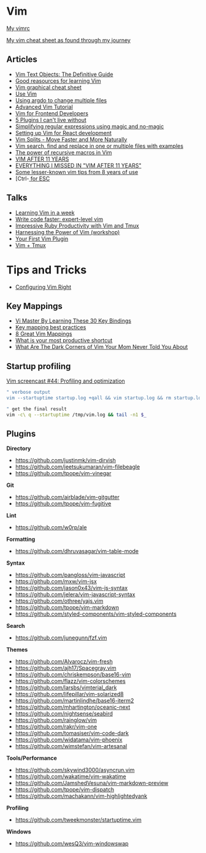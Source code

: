# Vim

[My vimrc](https://github.com/billyxs/.vim/blob/master/vimrc)

[My vim cheat sheet as found through my journey](https://github.com/billyxs/notes.md/blob/master/vim/CHEAT_SHEET.md)


## Articles

+ [Vim Text Objects: The Definitive Guide](https://blog.carbonfive.com/2011/10/17/vim-text-objects-the-definitive-guide/)
+ [Good reasources for learning Vim](https://www.quora.com/What-are-some-good-resources-for-learning-Vim)
+ [Vim graphical cheat sheet](http://www.viemu.com/vi-vim-cheat-sheet.gif)
+ [Use Vim](https://antjanus.com/blog/thoughts-and-opinions/use-vim/)
+ [Using argdo to change multiple files](http://vimcasts.org/episodes/using-argdo-to-change-multiple-files/)
+ [Advanced Vim Tutorial](http://tebrik.kampanya.org.tr/Linux/Books/advanced_vim_tutorial.pdf)
+ [Vim for Frontend Developers](https://speakerdeck.com/csswizardry/vim-for-front-end-developers)
+ [5 Plugins I can't live without](https://hackernoon.com/5-vim-plugins-i-cant-live-without-for-javascript-development-f7e98f98e8d5)
+ [Simplifying regular expressions using magic and no-magic](http://vim.wikia.com/wiki/Simplifying_regular_expressions_using_magic_and_no-magic)
+ [Setting up Vim for React development](https://drivy.engineering/setting-up-vim-for-react/)
+ [Vim Splits - Move Faster and More Naturally](https://robots.thoughtbot.com/vim-splits-move-faster-and-more-naturally)
+ [Vim search, find and replace in one or multiple files with examples](http://web-techno.net/vim-search/)
+ [The power of recursive macros in Vim](https://jovicailic.org/2018/06/recursive-macros-in-vim/)
+ [VIM AFTER 11 YEARS](https://statico.github.io/vim.html)
+ [EVERYTHING I MISSED IN "VIM AFTER 11 YEARS"](https://statico.github.io/vim2.html)
+ [Some lesser-known vim tips from 8 years of use](https://tomjwatson.com/blog/vim-tips/)
+ [Ctrl-[ for ESC](https://www.reddit.com/r/vim/comments/94ao9t/mrw_i_discovered_you_can_use_ctrl_instead_of_esc/)


## Talks

+ [Learning Vim in a week](https://www.youtube.com/watch?v=_NUO4JEtkDw)
+ [Write code faster: expert-level vim](http://youtu.be/SkdrYWhh-8s)
+ [Impressive Ruby Productivity with Vim and Tmux](http://youtu.be/9jzWDr24UHQ)
+ [Harnessing the Power of Vim (workshop)](https://teamtreehouse.com/library/harnessing-the-power-of-vim)
+ [Your First Vim Plugin](https://youtu.be/lwD8G1P52Sk)
+ [Vim + Tmux](https://youtu.be/5r6yzFEXajQ)

# Tips and Tricks

+ [Configuring Vim Right](http://items.sjbach.com/319/configuring-vim-right)


## Key Mappings

+ [Vi Master By Learning These 30 Key Bindings](https://www.howtogeek.com/115051/become-a-vi-master-by-learning-these-30-key-bindings/)
+ [Key mapping best practices](https://vi.stackexchange.com/questions/6916/key-mapping-best-practices)
+ [8 Great Vim Mappings](https://hashrocket.com/blog/posts/8-great-vim-mappings)
+ [What is your most productive shortcut](https://stackoverflow.com/questions/1218390/what-is-your-most-productive-shortcut-with-vim)
+ [What Are The Dark Corners of Vim Your Mom Never Told You About](https://stackoverflow.com/questions/726894/what-are-the-dark-corners-of-vim-your-mom-never-told-you-about)


## Startup profiling

[Vim screencast #44: Profiling and optimization](https://www.youtube.com/watch?v=wQ9uB8I0cCg)

```bash
" verbose output
vim --startuptime startup.log +qall && vim startup.log && rm startup.log

" get the final result
vim -c\ q --startuptime /tmp/vim.log && tail -n1 $_
```

## Plugins

**Directory**

- https://github.com/justinmk/vim-dirvish
- https://github.com/jeetsukumaran/vim-filebeagle
- https://github.com/tpope/vim-vinegar


**Git**

- https://github.com/airblade/vim-gitgutter
- https://github.com/tpope/vim-fugitive


**Lint**

- https://github.com/w0rp/ale

**Formatting**

- https://github.com/dhruvasagar/vim-table-mode


**Syntax**

- https://github.com/pangloss/vim-javascript
- https://github.com/mxw/vim-jsx
- https://github.com/jason0x43/vim-js-syntax
- https://github.com/jelera/vim-javascript-syntax
- https://github.com/othree/yajs.vim
- https://github.com/tpope/vim-markdown
- https://github.com/styled-components/vim-styled-components


**Search**

- https://github.com/junegunn/fzf.vim


**Themes**

- https://github.com/Alvarocz/vim-fresh
- https://github.com/ajh17/Spacegray.vim
- https://github.com/chriskempson/base16-vim
- https://github.com/flazz/vim-colorschemes
- https://github.com/larsbs/vimterial_dark
- https://github.com/lifepillar/vim-solarized8
- https://github.com/martinlindhe/base16-iterm2
- https://github.com/mhartington/oceanic-next
- https://github.com/nightsense/seabird
- https://github.com/rainglow/vim
- https://github.com/rakr/vim-one
- https://github.com/tomasiser/vim-code-dark
- https://github.com/widatama/vim-phoenix
- https://github.com/wimstefan/vim-artesanal


**Tools/Performance**

- https://github.com/skywind3000/asyncrun.vim
- https://github.com/wakatime/vim-wakatime
- https://github.com/JamshedVesuna/vim-markdown-preview
- https://github.com/tpope/vim-dispatch
- https://github.com/machakann/vim-highlightedyank


**Profiling**

- https://github.com/tweekmonster/startuptime.vim


**Windows**

- https://github.com/wesQ3/vim-windowswap
